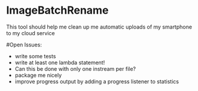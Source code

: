 # ImageBatchRename
This tool should help me clean up me automatic uploads of my smartphone to my cloud service

#Open Issues:
* write some tests
* write at least one lambda statement!
* Can this be done with only one instream per file?
* package me nicely
* improve progress output by adding a progress listener to statistics



